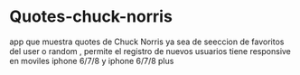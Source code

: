 # Quotes-chuck-norris

app que muestra quotes de Chuck Norris ya sea de seeccion de favoritos del user o random , permite el registro de nuevos usuarios
tiene responsive en moviles iphone 6/7/8 y iphone 6/7/8 plus  
